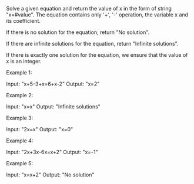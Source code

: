 Solve a given equation and return the value of x in the form of string "x=#value". The equation contains only '+', '-' operation, the variable x and its coefficient.

If there is no solution for the equation, return "No solution".

If there are infinite solutions for the equation, return "Infinite solutions".

If there is exactly one solution for the equation, we ensure that the value of x is an integer.

Example 1:

Input: "x+5-3+x=6+x-2"
Output: "x=2"

Example 2:

Input: "x=x"
Output: "Infinite solutions"

Example 3:

Input: "2x=x"
Output: "x=0"

Example 4:

Input: "2x+3x-6x=x+2"
Output: "x=-1"

Example 5:

Input: "x=x+2"
Output: "No solution"
